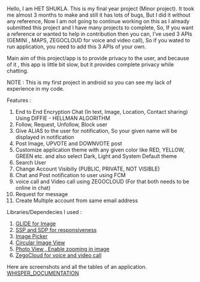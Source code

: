 Hello, I am HET SHUKLA.
This is my final year project (Minor project).
It took me almost 3 months to make and still it has lots of bugs, But I did it without any reference, Now I am not going to continue working on this as I already submitted this project and I have many projects to complete, So, If you want a reference or wanted to help in contribution then you can, I've used 3 APIs (GEMINI , MAPS, ZEGOCLOUD for voice and video call), So if you wated to run application, you need to add this 3 APIs of your own.

Main aim of this project/app is to provide privacy to the user, and because of it , this app is little bit slow, but it provides complete privacy while chatting.

NOTE : This is my first project in android so you can see my lack of experience in my code.

Features :
  1. End to End Encryption Chat (In text, Image, Location, Contact sharing) Using DIFFIE - HELLMAN ALGORITHM
  2. Follow, Request, Unfollow, Block user
  3. Give ALIAS to the user for notification, So your given name will be displayed in notification
  4. Post Image, UPVOTE and DOWNVOTE post
  5. Customize application theme with any given color like RED, YELLOW, GREEN etc. and also select Dark, Light and System Default theme
  6. Search User
  7. Change Account Visibiliy (PUBLIC, PRIVATE, NOT VISIBLE)
  8. Chat and Post notification to user using FCM
  9. voice call and Video call using ZEGOCLOUD (For that both needs to be online in chat)
  10. Request for message
  11. Create Multiple account from same email address

Libraries/Dependecies I used :
  1. [GLIDE for Image](https://github.com/bumptech/glide)
  2. [SSP and SDP for responsiveness](https://github.com/intuit/ssp)
  3. [Image Picker](https://github.com/Dhaval2404/ImagePicker)
  4. [Circular Image View](https://github.com/hdodenhof/CircleImageView)
  5. [Photo View , Enable zooming in image](https://github.com/Baseflow/PhotoView)
  6. [ZegoCloud for voice and video call](https://www.zegocloud.com/)


Here are screenshots and all the tables of an application.
  [WHISPER_DOCUMENTATION](https://github.com/HET-SHUKLA/Whisper/files/15125943/WHISPER_DOCUMENTATION_GITHUB.pdf)


